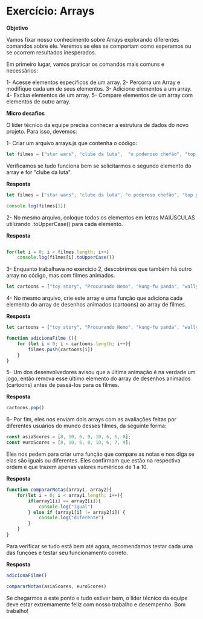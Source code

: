 # Exercício: Arrays


**Objetivo**

Vamos fixar nosso conhecimento sobre Arrays explorando diferentes comandos sobre ele. Veremos se eles se comportam como esperamos ou se ocorrem resultados inesperados.


Em primeiro lugar, vamos praticar os comandos mais comuns e necessários:

1- Acesse elementos específicos de um array.
2- Percorra um Array  e modifique cada um de seus elementos.
3- Adicione elementos a um array.
4- Exclua elementos de um array.
5- Compare elementos de um array com elementos de outro array. 

**Micro desafios**

O líder técnico da equipe precisa conhecer a estrutura de dados do novo projeto. Para isso, devemos:

1- Criar um arquivo arrays.js que contenha o código:

```js
let filmes = ["star wars", "clube da luta",  "o poderoso chefão", "top gun",  "interestelar"]
```

Verificamos se tudo funciona bem se solicitarmos o segundo elemento do array e for "clube da luta".

**Resposta**

```js
let filmes = ["star wars", "clube da luta", "o poderoso chefão", "top gun", "interestelar"];

console.log(filmes[1])
```

2- No mesmo arquivo, coloque todos os elementos em letras MAIÚSCULAS utilizando  .toUpperCase() para cada elemento.

**Resposta**

```js

for(let i = 0; i < filmes.length; i++)
    console.log(filmes[i].toUpperCase())
```

3- Enquanto trabalhava no exercício 2, descobrimos que também há outro array no código, mas com filmes animados. 

```js
let cartoons = ["toy story", "Procurando Nemo", "kung-fu panda", "wally", "fortnite"]
```

4- No mesmo arquivo, crie este array e uma função que adiciona cada elemento do array de desenhos animados (cartoons) ao array de filmes. 

**Resposta**

```js
let cartoons = ["toy story", "Procurando Nemo", "kung-fu panda", "wally", "fortnite"]

function adicionaFilme (){
    for (let i = 0; i < cartoons.length; i++){
        filmes.push(cartoons[i])
    }
}
```

5- Um dos desenvolvedores avisou que a última animação é na verdade um jogo, então remova esse último elemento do array de desenhos animados (cartoons) antes de passá-los para os filmes.

**Resposta**

```js
cartoons.pop()

```

6- Por fim, eles nos enviam dois arrays com as avaliações feitas por diferentes usuários do mundo desses filmes, da seguinte forma:

```js
const asiaScores = [8, 10, 6, 9, 10, 6, 6, 8];
const euroScores = [8, 10, 6, 8, 10, 6, 7, 9]; 
```

Eles nos pedem para criar uma função que compare as notas e nos diga se elas são iguais ou diferentes. Eles confirmam que estão na respectiva ordem e que trazem apenas valores numéricos de 1 a 10.

**Resposta**

```js
function compararNotas(array1, array2){
    for(let i = 0; i < array1.length; i++){
        if(array1[i] == array2[i]){
            console.log("igual")
        } else if (array1[i] != array2[i]) {
            console.log("diferente")
        }
    }
}
```

Para verificar se tudo está bem até agora, recomendamos testar cada uma das funções e testar seu funcionamento correto.

**Resposta**

```js
adicionaFilme()

compararNotas(asiaScores, euroScores)
```

Se chegarmos a este ponto e tudo estiver bem, o líder técnico da equipe deve estar extremamente feliz com nosso trabalho e desempenho. Bom trabalho!